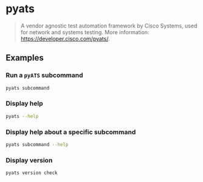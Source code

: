 # pyats

> A vendor agnostic test automation framework by Cisco Systems, used for network and systems testing. More information: <https://developer.cisco.com/pyats/>.

## Examples

### Run a `pyATS` subcommand

```bash
pyats subcommand
```

### Display help

```bash
pyats --help
```

### Display help about a specific subcommand

```bash
pyats subcommand --help
```

### Display version

```bash
pyats version check
```
